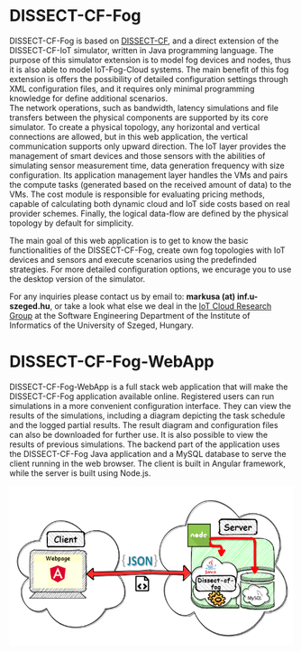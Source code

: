 # DISSECT-CF-Fog

DISSECT-CF-Fog is based on [DISSECT-CF](https://github.com/kecskemeti/dissect-cf), and a direct extension of the DISSECT-CF-IoT simulator, written in Java programming language. 
The purpose of this simulator extension is to model fog devices and nodes, thus it is also able to model IoT-Fog-Cloud systems. 
The main benefit of this fog extension is offers the possibility of detailed configuration settings through XML configuration files, 
and it requires only minimal programming knowledge for define additional scenarios.  
The network operations, such as bandwidth, latency simulations and file transfers between the physical components are supported by its core simulator.
To create a physical topology, any horizontal and vertical connections are allowed, but in this web application,
the vertical communication supports only upward direction. 
The IoT layer provides the management of smart devices and those sensors with the abilities of simulating sensor measurement time, 
data generation frequency with size configuration.
Its application management layer handles the VMs and pairs the compute tasks (generated based on the received amount of data) to the VMs. 
The cost module is responsible for evaluating pricing methods, capable of calculating both dynamic cloud and IoT side costs based on real provider schemes.
Finally, the logical data-flow are defined by the physical topology by default for simplicity.

The main goal of this web application is to get to know the basic functionalities of the DISSECT-CF-Fog, 
create own fog topologies with IoT devices and sensors and execute scenarios using the predefinded strategies. For more detailed configuration options,
we encurage you to use the desktop version of the simulator.

For any inquiries please contact us by email to: **markusa (at) inf.u-szeged.hu**, or take a look what else we deal in the 
[IoT Cloud Research Group](http://iotcloud.sed.hu/) at the Software Engineering Department of the Institute of Informatics of the University of Szeged, Hungary.

# DISSECT-CF-Fog-WebApp

DISSECT-CF-Fog-WebApp is a full stack web application that will make the DISSECT-CF-Fog application available online. Registered users can run simulations in a more convenient configuration interface. They can view the results of the simulations, including a diagram depicting the task schedule and the logged partial results. The result diagram and configuration files can also be downloaded for further use. It is also possible to view the results of previous simulations.
The backend part of the application uses the DISSECT-CF-Fog Java application and a MySQL database to serve the client running in the web browser. The client is built in Angular framework, while the server is built using Node.js.

![Alt webapp](./readme-assets/webapp-diagram.png)
